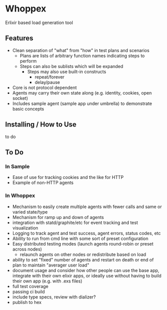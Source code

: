 # Whoppex

Erlixir based load generation tool

## Features

* Clean separation of "what" from "how" in test plans and scenarios
  * Plans are lists of arbitrary function names indicating steps to perform
  * Steps can also be sublists which will be expanded
	* Steps may also use built-in constructs
		* repeat/forever
		* delay/pause
* Core is not protocol dependent
* Agents may carry their own state along (e.g. identity, cookies, open socket)
* Includes sample agent (sample app under umbrella) to demonstrate basic concepts

## Installing / How to Use

to do

## To Do

### In Sample
- Ease of use for tracking cookies and the like for HTTP
- Example of non-HTTP agents

### In Whoppex
- Mechanism to easily create multiple agents with fewer calls and same or varied state/type
- Mechanism for ramp up and down of agents
- integration with statd/graphite/etc for event tracking and test visualization
- Logging to track agent and test success, agent errors, status codes, etc
- Ability to run from cmd line with some sort of preset configuration
- Easy distributed testing modes (launch agents round-robin or preset across nodes)
	- relaunch agents on other nodes or redistribute based on load
- ability to set "fixed" number of agents and restart on death or end of plan to maintain "averager user load"
- document usage and consider how other people can use the base app, integrate with their own
    elixir apps, or ideally use without having to build their own app (e.g. with .exs files)
- full test coverage
- passing ci build
- include type specs, review with dializer?
- publish to hex
